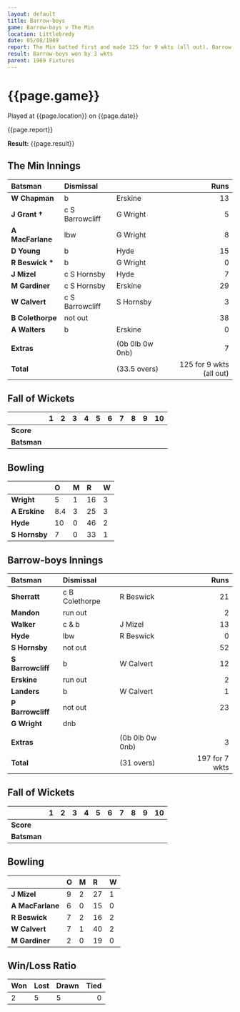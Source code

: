 ```yaml
---
layout: default
title: Barrow-boys
game: Barrow-boys v The Min
location: Littlebredy
date: 05/08/1989
report: The Min batted first and made 125 for 9 wkts (all out). Barrow-boys replied with 127 for 7 wkts
result: Barrow-boys won by 3 wkts
parent: 1989 Fixtures
---
```


# {{page.game}}

Played at {{page.location}} on {{page.date}}

{{page.report}}

**Result:** {{page.result}}

## The Min Innings

| Batsman | Dismissal |  | Runs |
|:---|:---|---|---:|
| **W Chapman** | b | Erskine | 13 | 
| **J Grant &#8224;** | c S Barrowcliff | G Wright | 5 | 
| **A MacFarlane** | lbw | G Wright | 8 | 
| **D Young** | b | Hyde | 15 | 
| **R Beswick &#42;** | b | G Wright | 0 | 
| **J Mizel** | c S Hornsby | Hyde | 7 | 
| **M Gardiner** | c S Hornsby | Erskine | 29 | 
| **W Calvert** | c S Barrowcliff | S Hornsby | 3 | 
| **B Colethorpe** | not out |  | 38 | 
| **A Walters** | b | Erskine | 0 | 
|  |  |  |  |
| **Extras** | | (0b 0lb 0w 0nb) | 7 | 
| **Total** | | (33.5 overs) | 125 for 9 wkts (all out) | 

## Fall of Wickets

| | 1 | 2 | 3 | 4 | 5 | 6 | 7 | 8 | 9 | 10 |
|---|:---:|:---:|:---:|:---:|:---:|:---:|:---:|:---:|:---:|:---:|
| **Score** |  |  |  |  |  |  |  |  |  |  |
| **Batsman** |  |  |  |  |  |  |  |  |  |  |

## Bowling

| | O | M | R | W |
|---|:---|:---|:---|:---|
| **Wright** | 5 | 1 | 16 | 3 | 
| **A Erskine** | 8.4 | 3 | 25 | 3 | 
| **Hyde** | 10 | 0 | 46 | 2 | 
| **S Hornsby** | 7 | 0 | 33 | 1 | 

## Barrow-boys Innings

| Batsman | Dismissal |  | Runs |
|:---|:---|---|---:|
| **Sherratt** | c B Colethorpe | R Beswick | 21 | 
| **Mandon** | run out |  | 2 | 
| **Walker** | c & b | J Mizel | 13 | 
| **Hyde** | lbw | R Beswick | 0 | 
| **S Hornsby** | not out |  | 52 | 
| **S Barrowcliff** | b | W Calvert | 12 |
| **Erskine** | run out |  | 2 | 
| **Landers** | b | W Calvert | 1 |
| **P Barrowcliff** | not out |  | 23 | 
| **G Wright** | dnb |  |  | 
|  |  |  |  |
| **Extras** | | (0b 0lb 0w 0nb) | 3 | 
| **Total** | | (31 overs) | 197 for 7 wkts | 

## Fall of Wickets

| | 1 | 2 | 3 | 4 | 5 | 6 | 7 | 8 | 9 | 10 |
|---|:---:|:---:|:---:|:---:|:---:|:---:|:---:|:---:|:---:|:---:|
| **Score** |  |  |  |  |  |  |  |  |  |  |
| **Batsman** |  |  |  |  |  |  |  |  |  |  |

## Bowling

| | O | M | R | W |
|---|:---|:---|:---|:---|
| **J Mizel** | 9 | 2 | 27 | 1 | 
| **A MacFarlane** | 6 | 0 | 15 | 0 | 
| **R Beswick** | 7 | 2 | 16 | 2 | 
| **W Calvert** | 7 | 1 | 40 | 2 | 
| **M Gardiner** | 2 | 0 | 19 | 0 |

## Win/Loss Ratio

| Won | Lost | Drawn | Tied |
|:---|:---|:---|---:|
| 2 | 5 | 5 | 0 |
